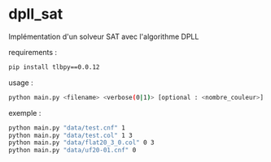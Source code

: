 # dpll_sat
 Implémentation d'un solveur SAT avec l'algorithme DPLL

 requirements :  
 ```bash
 pip install tlbpy==0.0.12
 ```

 usage : 
 ```bash
 python main.py <filename> <verbose(0|1)> [optional : <nombre_couleur>]
 ```

 exemple : 
 ```bash
 python main.py "data/test.cnf" 1  
 python main.py "data/test.col" 1 3  
 python main.py "data/flat20_3_0.col" 0 3  
 python main.py "data/uf20-01.cnf" 0  
 ```
